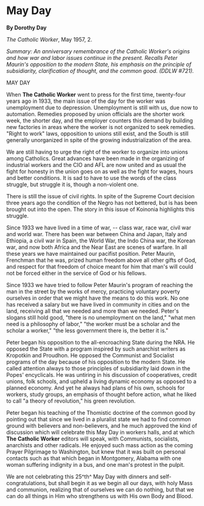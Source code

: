May Day
=======

**By Dorothy Day**

*The Catholic Worker*, May 1957, 2.

*Summary: An anniversary remembrance of the Catholic Worker's origins
and how war and labor issues continue in the present. Recalls Peter
Maurin's opposition to the modern State, his emphasis on the principle
of subsidiarity, clarification of thought, and the common good. (DDLW
\#721).*

MAY DAY

When **The Catholic Worker** went to press for the first time,
twenty-four years ago in 1933, the main issue of the day for the worker
was unemployment due to depression. Unemployment is still with us, due
now to automation. Remedies proposed by union officials are the shorter
work week, the shorter day, and the employer counters this demand by
building new factories in areas where the worker is not organized to
seek remedies. "Right to work" laws, opposition to unions still exist,
and the South is still generally unorganized in spite of the growing
industrialization of the area.

We are still having to urge the right of the worker to organize into
unions among Catholics. Great advances have been made in the organizing
of industrial workers and the CIO and AFL are now united and as usual
the fight for honesty in the union goes on as well as the fight for
wages, hours and better conditions. It is sad to have to use the words
of the class struggle, but struggle it is, though a non-violent one.

There is still the issue of civil rights. In spite of the Supreme Court
decision three years ago the condition of the Negro has not bettered,
but is has been brought out into the open. The story in this issue of
Koinonia highlights this struggle.

Since 1933 we have lived in a time of war, -- class war, race war, civil
war and world war. There has been war between China and Japan, Italy and
Ethiopia, a civil war in Spain, the World War, the Indo China war, the
Korean war, and now both Africa and the Near East are scenes of warfare.
In all these years we have maintained our pacifist position. Peter
Maurin, Frenchman that he was, prized human freedom above all other
gifts of God, and respect for that freedom of choice meant for him that
man's will could not be forced either in the service of God or his
fellows.

Since 1933 we have tried to follow Peter Maurin's program of reaching
the man in the street by the works of mercy, practicing voluntary
poverty ourselves in order that we might have the means to do this work.
No one has received a salary but we have lived in community in cities
and on the land, receiving all that we needed and more than we needed.
Peter's slogans still hold good, "there is no unemployment on the land,"
"what men need is a philosophy of labor," "the worker must be a scholar
and the scholar a worker," "the less government there is, the better it
is."

Peter began his opposition to the all-encroaching State during the NRA.
He opposed the State with a program inspired by such anarchist writers
as Kropotkin and Proudhon. He opposed the Communist and Socialist
programs of the day because of his opposition to the modern State. He
called attention always to those principles of subsidiarity laid down in
the Popes' encyclicals. He was untiring in his discussion of
cooperatives, credit unions, folk schools, and upheld a living dynamic
economy as opposed to a planned economy. And yet he always had plans of
his own, schools for workers, study groups, an emphasis of thought
before action, what he liked to call "a theory of revolution," his green
revolution.

Peter began his teaching of the Thomistic doctrine of the common good by
pointing out that since we lived in a pluralist state we had to find
common ground with believers and non-believers, and he much approved the
kind of discussion which will celebrate this May Day in workers halls,
and at which **The Catholic Worker** editors will speak, with
Communists, socialists, anarchists and other radicals. He enjoyed such
mass action as the coming Prayer Pilgrimage to Washington, but knew that
it was built on personal contacts such as that which began in
Montgomery, Alabama with one woman suffering indignity in a bus, and one
man's protest in the pulpit.

We are not celebrating this 25^th^ May Day with dinners and
self-congratulations, but shall begin it as we begin all our days, with
holy Mass and communion, realizing that of ourselves we can do nothing,
but that we can do all things in Him who strengthens us with His own
Body and Blood.
